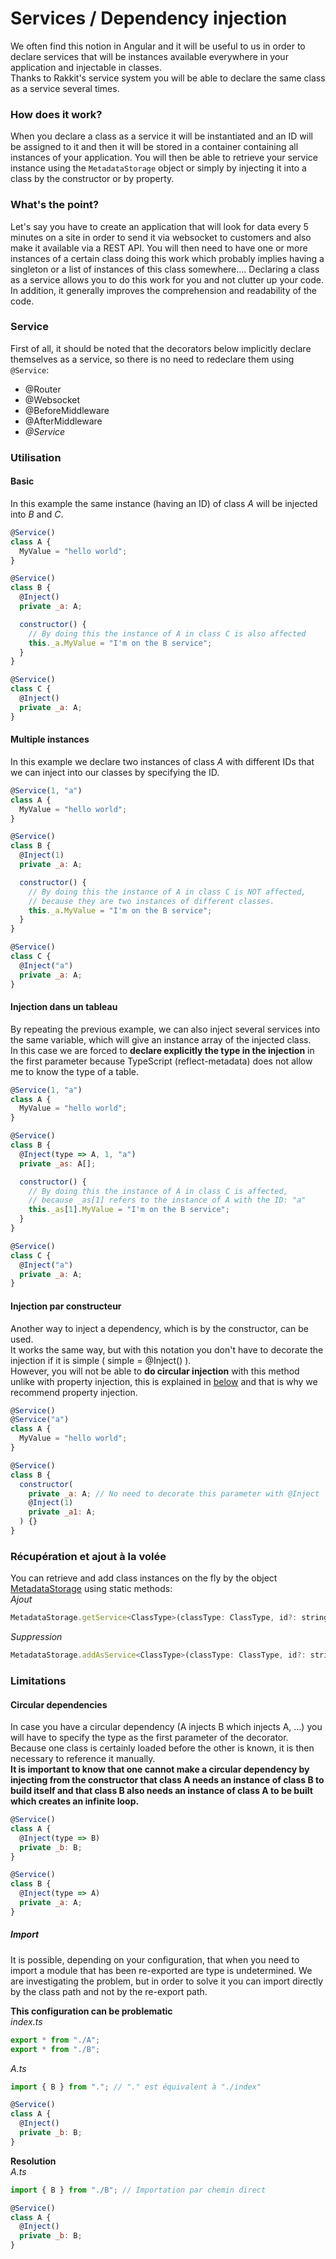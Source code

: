 # Services / Dependency injection
We often find this notion in Angular and it will be useful to us in order to declare services that will be instances available everywhere in your application and injectable in classes.  
Thanks to Rakkit's service system you will be able to declare the same class as a service several times.

### How does it work?
When you declare a class as a service it will be instantiated and an ID will be assigned to it and then it will be stored in a container containing all instances of your application. You will then be able to retrieve your service instance using the `MetadataStorage` object or simply by injecting it into a class by the constructor or by property.

### What's the point?
Let's say you have to create an application that will look for data every 5 minutes on a site in order to send it via websocket to customers and also make it available via a REST API. You will then need to have one or more instances of a certain class doing this work which probably implies having a singleton or a list of instances of this class somewhere.... Declaring a class as a service allows you to do this work for you and not clutter up your code. In addition, it generally improves the comprehension and readability of the code.

### Service
First of all, it should be noted that the decorators below implicitly declare themselves as a service, so there is no need to redeclare them using `@Service`:
- @Router
- @Websocket
- @BeforeMiddleware
- @AfterMiddleware
- _@Service_

### Utilisation

#### Basic
In this example the same instance (having an ID) of class _A_ will be injected into _B_ and _C_.
```javascript
@Service()
class A {
  MyValue = "hello world";
}
```
```javascript
@Service()
class B {
  @Inject()
  private _a: A;

  constructor() {
    // By doing this the instance of A in class C is also affected
    this._a.MyValue = "I'm on the B service";
  }
}
```
```javascript
@Service()
class C {
  @Inject()
  private _a: A;
}
```

#### Multiple instances
In this example we declare two instances of class _A_ with different IDs that we can inject into our classes by specifying the ID.
```javascript
@Service(1, "a")
class A {
  MyValue = "hello world";
}
```
```javascript
@Service()
class B {
  @Inject(1)
  private _a: A;

  constructor() {
    // By doing this the instance of A in class C is NOT affected,
    // because they are two instances of different classes.
    this._a.MyValue = "I'm on the B service";
  }
}
```
```javascript
@Service()
class C {
  @Inject("a")
  private _a: A;
}
```

#### Injection dans un tableau
By repeating the previous example, we can also inject several services into the same variable, which will give an instance array of the injected class.  
In this case we are forced to **declare explicitly the type in the injection** in the first parameter because TypeScript (reflect-metadata) does not allow me to know the type of a table.
```javascript
@Service(1, "a")
class A {
  MyValue = "hello world";
}
```
```javascript
@Service()
class B {
  @Inject(type => A, 1, "a")
  private _as: A[];

  constructor() {
    // By doing this the instance of A in class C is affected,
    // because _as[1] refers to the instance of A with the ID: "a"
    this._as[1].MyValue = "I'm on the B service";
  }
}
```
```javascript
@Service()
class C {
  @Inject("a")
  private _a: A;
}
```

#### Injection par constructeur
Another way to inject a dependency, which is by the constructor, can be used.  
It works the same way, but with this notation you don't have to decorate the injection if it is simple ( simple = @Inject() ).  
However, you will not be able to **do circular injection** with this method unlike with property injection, this is explained in [below](http://localhost:3000/#/fr/DI?id=circular-dependencies) and that is why we recommend property injection.
```javascript
@Service()
@Service("a")
class A {
  MyValue = "hello world";
}
```
```javascript
@Service()
class B {
  constructor(
    private _a: A; // No need to decorate this parameter with @Inject
    @Inject(1)
    private _a1: A;
  ) {}
}
```

### Récupération et ajout à la volée
You can retrieve and add class instances on the fly by the object [MetadataStorage](http://localhost:3000/#/fr/MetadataStorage) using static methods:  
_Ajout_
```javascript
MetadataStorage.getService<ClassType>(classType: ClassType, id?: string | number);
```
_Suppression_
```javascript
MetadataStorage.addAsService<ClassType>(classType: ClassType, id?: string | number);
```

### Limitations
#### Circular dependencies
In case you have a circular dependency (A injects B which injects A, ...) you will have to specify the type as the first parameter of the decorator.  
Because one class is certainly loaded before the other is known, it is then necessary to reference it manually.  
**It is important to know that one cannot make a circular dependency by injecting from the constructor that class A needs an instance of class B to build itself and that class B also needs an instance of class A to be built which creates an infinite loop.**
```javascript
@Service()
class A {
  @Inject(type => B)
  private _b: B;
}
```
```javascript
@Service()
class B {
  @Inject(type => A)
  private _a: A;
}
```

##### Import
It is possible, depending on your configuration, that when you need to import a module that has been re-exported are type is undetermined. We are investigating the problem, but in order to solve it you can import directly by the class path and not by the re-export path.  

**This configuration can be problematic**  
_index.ts_
```javascript
export * from "./A";
export * from "./B";
```
_A.ts_
```javascript
import { B } from "."; // "." est équivalent à "./index"

@Service()
class A {
  @Inject()
  private _b: B;
}
```

**Resolution**  
_A.ts_
```javascript
import { B } from "./B"; // Importation par chemin direct

@Service()
class A {
  @Inject()
  private _b: B;
}
```
